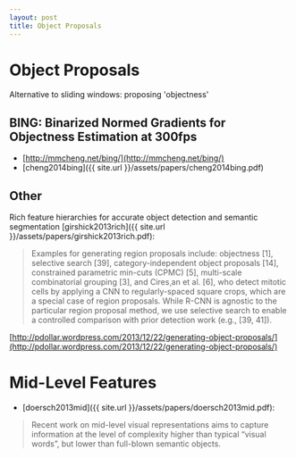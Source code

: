 ```yaml
---
layout: post
title: Object Proposals
---
```


# Object Proposals

Alternative to sliding windows: proposing 'objectness'

## BING: Binarized Normed Gradients for Objectness Estimation at 300fps

- [http://mmcheng.net/bing/](http://mmcheng.net/bing/)
- [cheng2014bing]({{ site.url }}/assets/papers/cheng2014bing.pdf)


## Other

Rich feature hierarchies for accurate object detection and semantic segmentation
[girshick2013rich]({{ site.url }}/assets/papers/girshick2013rich.pdf): 

> Examples for generating region proposals include: objectness [1], selective
> search [39], category-independent object proposals [14], constrained parametric
> min-cuts (CPMC) [5], multi-scale combinatorial grouping [3], and Cires¸an et al.
> [6], who detect mitotic cells by applying a CNN to regularly-spaced square
> crops, which are a special case of region proposals. While R-CNN is agnostic to
> the particular region proposal method, we use selective search to enable a
> controlled comparison with prior detection work (e.g., [39, 41]).

[http://pdollar.wordpress.com/2013/12/22/generating-object-proposals/](http://pdollar.wordpress.com/2013/12/22/generating-object-proposals/)

# Mid-Level Features

- [doersch2013mid]({{ site.url }}/assets/papers/doersch2013mid.pdf):

> Recent work on mid-level visual representations aims to capture information at the
level of complexity higher than typical “visual words”, but lower than full-blown
semantic objects.


